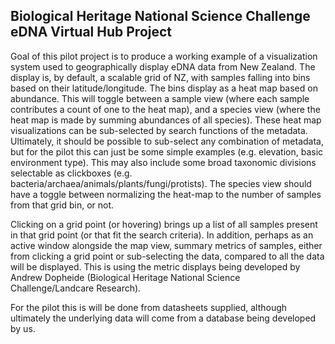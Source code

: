 ## Biological Heritage National Science Challenge eDNA Virtual Hub Project

Goal of this pilot project is to produce a working example of a visualization system used to geographically display eDNA data from New Zealand. The display is, by default, a scalable grid of NZ, with samples falling into bins based on their latitude/longitude. The bins display as a heat map based on abundance. This will toggle between a sample view (where each sample contributes a count of one to the heat map), and a species view (where the heat map is made by summing abundances of all species). These heat map visualizations can be sub-selected by search functions of the metadata. Ultimately, it should be possible to sub-select any combination of metadata, but for the pilot this can just be some simple examples (e.g. elevation, basic environment type). This may also include some broad taxonomic divisions selectable as clickboxes (e.g. bacteria/archaea/animals/plants/fungi/protists). The species view should have a toggle between normalizing the heat-map to the number of samples from that grid bin, or not.  

Clicking on a grid point (or hovering) brings up a list of all samples present in that grid point (or that fit the search criteria). In addition, perhaps as an active window alongside the map view, summary metrics of samples, either from clicking a grid point or sub-selecting the data, compared to all the data will be displayed. This is using the metric displays being developed by Andrew Dopheide (Biological Heritage National Science Challenge/Landcare Research).  

For the pilot this is will be done from datasheets supplied, although ultimately the underlying data will come from a database being developed by us.  

